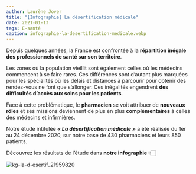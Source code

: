 ```yaml
---
author: Laurène Jover
title: "[Infographie] La désertification médicale"
date: 2021-01-13
tags: E-santé
caption: infographie-la-desertification-medicale.webp
---
```


Depuis quelques années, la France est confrontée à la
**répartition inégale des professionnels de santé sur son territoire**.

Les zones où la population vieillit sont également celles où les médecins commencent à se faire rares. Ces différences sont d’autant plus marquées pour les spécialités où les délais et distances à parcourir pour obtenir des rendez-vous ne font que s’allonger. Ces inégalités engendrent
**des difficultés d’accès aux soins pour les patients**.

Face à cette problématique, le
**pharmacien**
se voit attribuer de
**nouveaux rôles**
et ses missions deviennent de plus en plus
**complémentaires**
à celles des médecins et infirmières.

Notre étude intitulée
**_« La désertification médicale »_**
a été réalisée du 1er au 24 décembre 2020, sur notre base de 430 pharmaciens et leurs 850 patients.

Découvrez les résultats de l’étude dans **notre infographie** 👇🏻

![kg-la-d-esertif_21959820](/2021-01-13_infographie-la-desertification-medicale/kg-la-d-esertif_21959820.png)
